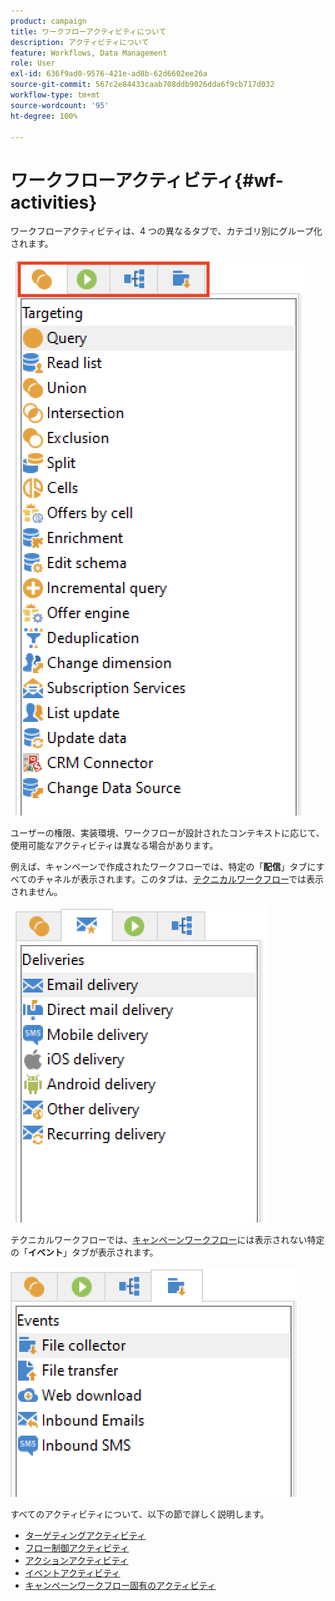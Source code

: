 ```yaml
---
product: campaign
title: ワークフローアクティビティについて
description: アクティビティについて
feature: Workflows, Data Management
role: User
exl-id: 636f9ad0-9576-421e-ad8b-62d6602ee26a
source-git-commit: 567c2e84433caab708ddb9026dda6f9cb717d032
workflow-type: tm+mt
source-wordcount: '95'
ht-degree: 100%

---
```


# ワークフローアクティビティ{#wf-activities}

ワークフローアクティビティは、4 つの異なるタブで、カテゴリ別にグループ化されます。

![](assets/wf-activity-tabs.png)

ユーザーの権限、実装環境、ワークフローが設計されたコンテキストに応じて、使用可能なアクティビティは異なる場合があります。

例えば、キャンペーンで作成されたワークフローでは、特定の「**配信**」タブにすべてのチャネルが表示されます。このタブは、[テクニカルワークフロー](technical-workflows.md)では表示されません。

![](assets/campaign-wf-activities.png)

テクニカルワークフローでは、[キャンペーンワークフロー](campaign-workflows.md)には表示されない特定の「**イベント**」タブが表示されます。

![](assets/tech-wf-activities.png)

すべてのアクティビティについて、以下の節で詳しく説明します。

* [ターゲティングアクティビティ](targeting-activities.md)
* [フロー制御アクティビティ](flow-control-activities.md)
* [アクションアクティビティ](action-activities.md)
* [イベントアクティビティ](event-activities.md)
* [キャンペーンワークフロー固有のアクティビティ](../campaigns/marketing-campaign-deliveries.md)
